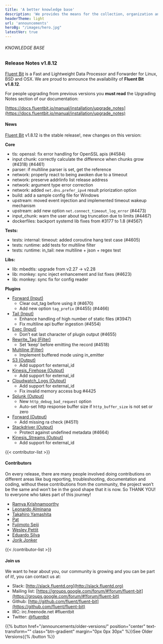 ```yaml
---
title: 'A better knowledge base'
description: 'We provides the means for the collection, organization and computerized retrieval of knowledge'
headerTheme: light
url: 'announcements'
heroBg: "/images/hero.jpg"
latestVer: true
---
```



###### KNOWLEDGE BASE

### Release Notes v1.8.12

[Fluent Bit](https://fluentbit.io) is a Fast and Lightweight Data Processor and Forwarder for Linux, BSD and OSX. We are proud to announce the availability of **Fluent Bit v1.8.12**.

For people upgrading from previous versions you **must read** the Upgrading Notes section of our documentation:

[https://docs.fluentbit.io/manual/installation/upgrade_notes](https://docs.fluentbit.io/manual/installation/upgrade_notes)

#### News

[Fluent Bit](https://fluentbit.io) v1.8.12 is the stable release!, new changes on this version:

**Core**

* tls: openssl: fix error handling for OpenSSL apis (#4584)
* input chunk: correctly calculate the difference when chunks grow (#4318) (#4461)
* parser: if multiline parser is set, get the reference
* network: properly react to being awoken due to a timeout
* network: preserve addrlinfo list release address
* network: argument type error correction
* network: added `net.dns.prefer_ipv4` result priorization option
* build: add a sample config file for Windows
* upstream: moved event injection and implemented timeout wakeup mechanism
* upstream: add new option `net.connect_timeout_log_error` (#4473)
* input_chunk: warn the user about tag truncation due to limits (#4467)
* dockerfiles: backport systemd lib fixes from #3177 to 1.8 (#4567)

**Tests:**

* tests: internal: timeout: added coroutine hang test case (#4605)
* tests: runtime: add tests for multiline filter
* tests: runtime: in_tail: new multiline + json + regex test

**Libs:**

* lib: mbedtls: upgrade from v2.27 -> v2.28
* lib: monkey: sync inject enhancement and list fixes (#4623)
* lib: monkey: sync fix for config reader

**Plugins**

* [Forward (Input)](https://docs.fluentbit.io/manual/pipeline/inputs/forward/)
  * Clear out_tag before using it (#4670)
  * Add new option `tag_prefix` (#4455) (#4466)
* [Tail (Input)](https://docs.fluentbit.io/manual/pipeline/inputs/tail/)
  * Enhance handling of high number of static files (#3947)
  * Fix multiline api buffer ingestion (#4554)
* [Exec (Input)](https://docs.fluentbit.io/manual/pipeline/inputs/exec/)
  * Don’t eat last character of plugin output (#4655)
* [Rewrite_Tag (Filter)](https://docs.fluentbit.io/manual/pipeline/filters/rewrite_tag/)
  * Set ‘keep’ before emitting the record (#4518)
* [Multiline (Filter)](https://docs.fluentbit.io/manual/pipeline/filters/multiline/)
  * Implement buffered mode using in_emitter
* [S3 (Output)](https://docs.fluentbit.io/manual/pipeline/outputs/s3/)
  * Add support for external_id
* [Kinesis_Firehose (Output)](https://docs.fluentbit.io/manual/pipeline/outputs/kinesis_firehose/)
  * Add support for external_id
* [Cloudwatch_Logs (Output)](https://docs.fluentbit.io/manual/pipeline/outputs/cloudwatch_logs/)
  * Add support for external_id
  * Fix invalid memory access bug #4425
* [Splunk (Output)](https://docs.fluentbit.io/manual/pipeline/outputs/splunk/)
  * New `http_debug_bad_request` option
  * Auto-set http response buffer size if `http_buffer_size` is not set or zero
* [Forward (Output)](https://docs.fluentbit.io/manual/pipeline/outputs/forward/)
  * Add missing ra check (#4511)
* [Stackdriver (Output)](https://docs.fluentbit.io/manual/pipeline/outputs/stackdriver/)
  * Protect against undefined metadata (#4664)
* [Kinesis_Streams (Output)](https://docs.fluentbit.io/manual/pipeline/outputs/kinesis_streams/)
  * Add support for external_id

{{< contributor-list >}}

#### Contributors

On every release, there are many people involved doing contributions on different areas like bug reporting, troubleshooting, documentation and coding, without these contributions from the community, the project won’t be the same and won’t be in the good shape that it is now. So THANK YOU! to everyone who takes part of this journey!

* [Ramya Krishnamoorthy](https://github.com/krispraws)
* [Leonardo Alminana](https://github.com/leonardo-albertovich)
* [Takahiro Yamashita](https://github.com/nokute78)
* [Pat](https://github.com/patrick-stephens)
* [Fujimoto Seiji](https://github.com/fujimotos)
* [Wesley Pettit](https://github.com/PettitWesley)
* [Eduardo Silva](https://github.com/edsiper)
* [Jorik Jonker](https://github.com/jonkerj)

{{< /contributor-list >}}

#### Join us

We want to hear about you, our community is growing and you can be part of it!, you can contact us at:

* Slack: [http://slack.fluentd.org](http://slack.fluentd.org)
* Mailing list: [https://groups.google.com/forum/#!forum/fluent-bit](https://groups.google.com/forum/#!forum/fluent-bit)
* Github: [http://github.com/fluent/fluent-bit](https://github.com/fluent/fluent-bit)
* IRC: irc.freenode.net #fluentbit
* Twitter: [@fluentbit](https://twitter.com/fluentbit)


{{% button href="/announcements/older-versions/"  position="center" text-transform="" class="btn-gradient" margin="0px 0px 30px"  %}}See Older Versions{{% /button %}}
